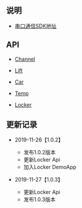 ## 说明
- [串口通信SDK地址](https://github.com/Acccord/AndroidSerialPort)

## API 

- [Channel](https://github.com/Acccord/SPOpenApi/blob/master/doc/Channel.md)

- [Lift](https://github.com/Acccord/SPOpenApi/blob/master/doc/LiftApi.md)

- [Car](https://github.com/Acccord/SPOpenApi/blob/master/doc/CarApi.md)

- [Temp](https://github.com/Acccord/SPOpenApi/blob/master/doc/TempApi.md)

- [Locker](https://github.com/Acccord/SPOpenApi/blob/master/doc/TempApi.md)


## 更新记录

- 2019-11-26【1.0.2】
    - 发布1.0.2版本
    - 更新Locker Api
    - 加入Locker DemoApp

- 2019-11-27【1.0.3】
    - 更新Locker Api
    - 发布1.0.3版本